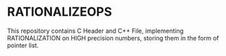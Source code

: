 # RATIONALIZEOPS
This repository contains C Header and C++ File, implementing RATIONALIZATION on HIGH precision numbers, storing them in the form of pointer list.
